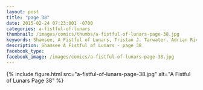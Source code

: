 ```yaml
---
layout: post
title: "page 38"
date: 2015-02-24 07:23:001 -0700
categories: a-fistful-of-lunars
thumbnail: /images/comics/thumbs/a-fistful-of-lunars-page-38.jpg
keywords: Shamsee, A Fistful of Lunars, Tristan J. Tarwater, Adrian Ricker
description: Shamsee A Fistful of Lunars - page 38
facebook_type: 
facebook_image: /images/comics/a-fistful-of-lunars-page-38.jpg
---
```

{% include figure.html src="a-fistful-of-lunars-page-38.jpg" alt="A Fistful of Lunars Page 38" %}
